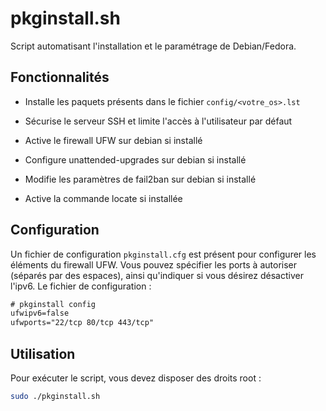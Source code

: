 # pkginstall.sh

Script automatisant l'installation et le paramétrage de Debian/Fedora.

## Fonctionnalités

- Installe les paquets présents dans le fichier `config/<votre_os>.lst`

- Sécurise le serveur SSH et limite l'accès à l'utilisateur par défaut

- Active le firewall UFW sur debian si installé

- Configure unattended-upgrades sur debian si installé

- Modifie les paramètres de fail2ban sur debian si installé

- Active la commande locate si installée

## Configuration

Un fichier de configuration `pkginstall.cfg` est présent pour configurer les
éléments du firewall UFW. Vous pouvez spécifier les ports à autoriser
(séparés par des espaces), ainsi qu'indiquer si vous désirez désactiver l'ipv6.
Le fichier de configuration :

```txt
# pkginstall config
ufwipv6=false
ufwports="22/tcp 80/tcp 443/tcp"
```

## Utilisation

Pour exécuter le script, vous devez disposer des droits root :

```bash
sudo ./pkginstall.sh
```

